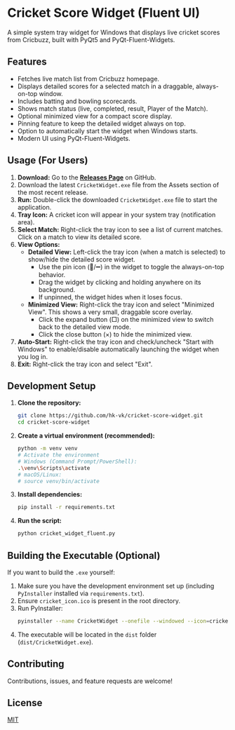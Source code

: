 # Cricket Score Widget (Fluent UI)

A simple system tray widget for Windows that displays live cricket scores from Cricbuzz, built with PyQt5 and PyQt-Fluent-Widgets.


## Features

*   Fetches live match list from Cricbuzz homepage.
*   Displays detailed scores for a selected match in a draggable, always-on-top window.
*   Includes batting and bowling scorecards.
*   Shows match status (live, completed, result, Player of the Match).
*   Optional minimized view for a compact score display.
*   Pinning feature to keep the detailed widget always on top.
*   Option to automatically start the widget when Windows starts.
*   Modern UI using PyQt-Fluent-Widgets.

## Usage (For Users)

1.  **Download:** Go to the [**Releases Page**](https://github.com/hk-vk/cricket-score-widget/releases) on GitHub.
2.  Download the latest `CricketWidget.exe` file from the Assets section of the most recent release.
3.  **Run:** Double-click the downloaded `CricketWidget.exe` file to start the application.
4.  **Tray Icon:** A cricket icon will appear in your system tray (notification area).
5.  **Select Match:** Right-click the tray icon to see a list of current matches. Click on a match to view its detailed score.
6.  **View Options:**
    *   **Detailed View:** Left-click the tray icon (when a match is selected) to show/hide the detailed score widget.
        *   Use the pin icon (📌/➖) in the widget to toggle the always-on-top behavior.
        *   Drag the widget by clicking and holding anywhere on its background.
        *   If unpinned, the widget hides when it loses focus.
    *   **Minimized View:** Right-click the tray icon and select "Minimized View". This shows a very small, draggable score overlay.
        *   Click the expand button (□) on the minimized view to switch back to the detailed view mode.
        *   Click the close button (×) to hide the minimized view.
7.  **Auto-Start:** Right-click the tray icon and check/uncheck "Start with Windows" to enable/disable automatically launching the widget when you log in.
8.  **Exit:** Right-click the tray icon and select "Exit".

## Development Setup

1.  **Clone the repository:**
    ```bash
    git clone https://github.com/hk-vk/cricket-score-widget.git
    cd cricket-score-widget
    ```
2.  **Create a virtual environment (recommended):**
    ```bash
    python -m venv venv
    # Activate the environment
    # Windows (Command Prompt/PowerShell):
    .\venv\Scripts\activate
    # macOS/Linux:
    # source venv/bin/activate
    ```
3.  **Install dependencies:**
    ```bash
    pip install -r requirements.txt
    ```
4.  **Run the script:**
    ```bash
    python cricket_widget_fluent.py
    ```

## Building the Executable (Optional)

If you want to build the `.exe` yourself:

1.  Make sure you have the development environment set up (including `PyInstaller` installed via `requirements.txt`).
2.  Ensure `cricket_icon.ico` is present in the root directory.
3.  Run PyInstaller:
    ```bash
    pyinstaller --name CricketWidget --onefile --windowed --icon=cricket_icon.ico cricket_widget_fluent.py
    ```
4.  The executable will be located in the `dist` folder (`dist/CricketWidget.exe`).

## Contributing

Contributions, issues, and feature requests are welcome!

## License

[MIT](LICENSE) <!-- Optional: Add a LICENSE file --> 
